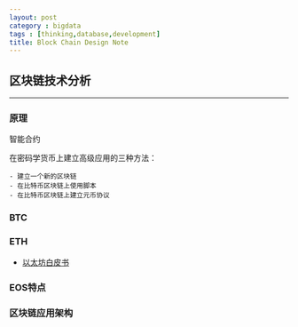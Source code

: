 ```yaml
---
layout: post
category : bigdata
tags : [thinking,database,development]
title: Block Chain Design Note
---
```


## 区块链技术分析
-------------------------------------------------------

### 原理

智能合约

在密码学货币上建立高级应用的三种方法：

	- 建立一个新的区块链
	- 在比特币区块链上使用脚本
	- 在比特币区块链上建立元币协议

### BTC

### ETH

- [以太坊白皮书](http://ethfans.org/posts/ethereum-whitepaper)

### EOS特点

### 区块链应用架构





